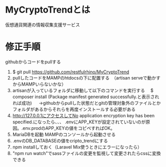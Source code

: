 # MyCryptoTrendとは
仮想通貨関連の情報収集支援サービス

# 修正手順
githubからコードをpullする
1. $ git pull https://github.com/restfulrhino/MyCryptoTrend
2. pullしたコードをMAMPのhtdocsの下に配置する　（artisan serveで動かすからMAMPいらないかな）
3. artisanが入っているフォルダに移動して以下のコマンドを実行する
 　$ composer install (Package manifest generated successfully.と表示されれば成功)
　   →githubからpullした状態だとgitの管理対象外のファイルとかフォルダがあるからそれらを再度インストールする必要がある
4. http://127.0.0.1にアクセスしてNo application encryption key has been specified.になったら、、、
   .envにAPP_KEYが設定されていないのが原因。.env.prodのAPP_KEYの値をコピペすればOK。
5. MariaDBを起動
MAMPのコンソールから起動させる
6. .envのDB_DATABASEの値をcripto_trendにする
7. npm installしておく（Laravel Mix使うときにエラーになったら）
8. "npm run watch"でsassファイルの変更を監視して変更されたらcssに変換できる
